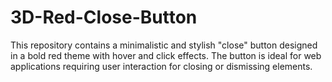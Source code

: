 # 3D-Red-Close-Button
This repository contains a minimalistic and stylish "close" button designed in a bold red theme with hover and click effects. The button is ideal for web applications requiring user interaction for closing or dismissing elements.
